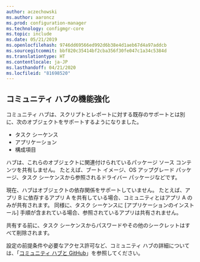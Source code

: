 ```yaml
---
author: aczechowski
ms.author: aaroncz
ms.prod: configuration-manager
ms.technology: configmgr-core
ms.topic: include
ms.date: 05/21/2019
ms.openlocfilehash: 9746dd69566ed992d6b38e4d1aeb67d4a97addcb
ms.sourcegitcommit: bbf820c35414bf2cba356f30fe047c1a34c5384d
ms.translationtype: HT
ms.contentlocale: ja-JP
ms.lasthandoff: 04/21/2020
ms.locfileid: "81698520"
---
```

## <a name="improvements-to-community-hub"></a><a name="bkmk_hub"></a> コミュニティ ハブの機能強化

<!--4224401-->

コミュニティ ハブは、スクリプトとレポートに対する既存のサポートとは別に、次のオブジェクトをサポートするようになりました。  

- タスク シーケンス
- アプリケーション
- 構成項目  

ハブは、これらのオブジェクトに関連付けられているパッケージ ソース コンテンツを共有しません。 たとえば、ブート イメージ、OS アップグレード パッケージ、タスク シーケンスから参照されるドライバー パッケージなどです。

現在、ハブはオブジェクトの依存関係をサポートしていません。 たとえば、アプリ B に依存するアプリ A を共有している場合、コミュニティとはアプリ A のみが共有されます。 同様に、タスク シーケンスに [アプリケーションのインストール] 手順が含まれている場合、参照されているアプリは共有されません。

共有する前に、タスク シーケンスからパスワードやその他のシークレットはすべて削除されます。

設定の前提条件や必要なアクセス許可など、コミュニティ ハブの詳細については、「[コミュニティ ハブと GitHub](../../technical-preview-1904.md#community-hub-and-github)」を参照してください。
